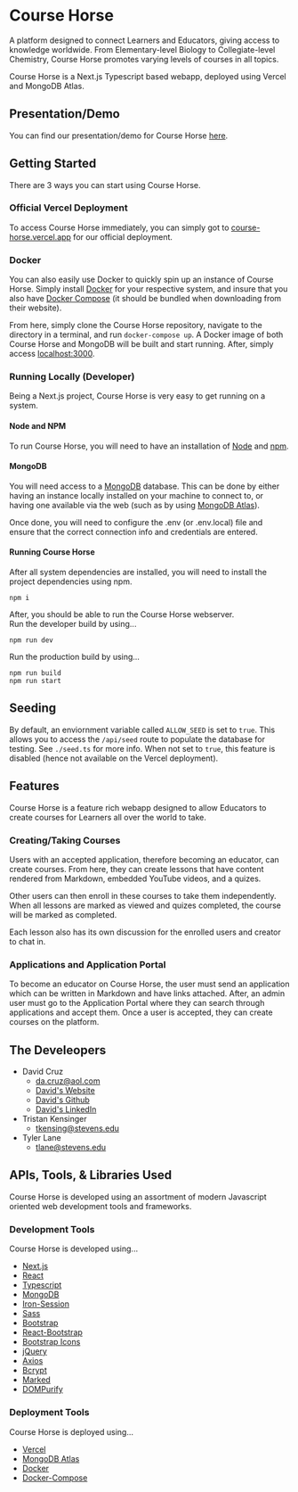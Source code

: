 # Course Horse

A platform designed to connect Learners and Educators, giving access to knowledge worldwide. From Elementary-level Biology to Collegiate-level Chemistry, Course Horse promotes varying levels of courses in all topics.

Course Horse is a Next.js Typescript based webapp, deployed using Vercel and MongoDB Atlas.

## Presentation/Demo

You can find our presentation/demo for Course Horse [here](https://youtu.be/aCPm-U6kKcU).

## Getting Started

There are 3 ways you can start using Course Horse.

### Official Vercel Deployment

To access Course Horse immediately, you can simply got to [course-horse.vercel.app](https://course-horse.vercel.app/) for our official deployment.

### Docker

You can also easily use Docker to quickly spin up an instance of Course Horse. Simply install [Docker](https://www.docker.com/) for your respective system, and insure that you also have [Docker Compose](https://docs.docker.com/compose/) (it should be bundled when downloading from their website).

From here, simply clone the Course Horse repository, navigate to the directory in a terminal, and run
`docker-compose up`. A Docker image of both Course Horse and MongoDB will be built and start running. After, simply access [localhost:3000](http://localhost:3000).

### Running Locally (Developer)

Being a Next.js project, Course Horse is very easy to get running on a system.

#### Node and NPM

To run Course Horse, you will need to have an installation of [Node](https://nodejs.org/) and [npm](https://www.npmjs.com/).

#### MongoDB

You will need access to a [MongoDB](https://www.mongodb.com/) database. This can be done by either having an instance locally installed on your machine to connect to, or having one available via the web (such as by using [MongoDB Atlas](https://www.mongodb.com/atlas/database)).

Once done, you will need to configure the .env (or .env.local) file and ensure that the correct connection info and credentials are entered.

#### Running Course Horse

After all system dependencies are installed, you will need to install the project dependencies using npm.

```
npm i
```

After, you should be able to run the Course Horse webserver. <br>
Run the developer build by using...

```
npm run dev
```

Run the production build by using...

```
npm run build
npm run start
```

## Seeding

By default, an enviornment variable called `ALLOW_SEED` is set to `true`. This allows you to access the `/api/seed` route to populate the database for testing. See `./seed.ts` for more info.
When not set to `true`, this feature is disabled (hence not available on the Vercel deployment).

## Features

Course Horse is a feature rich webapp designed to allow Educators to create courses for Learners all over the world to take.

### Creating/Taking Courses

Users with an accepted application, therefore becoming an educator, can create courses. From here, they can create lessons that have content rendered from Markdown, embedded YouTube videos, and a quizes.

Other users can then enroll in these courses to take them independently. When all lessons are marked as viewed and quizes completed, the course will be marked as completed.

Each lesson also has its own discussion for the enrolled users and creator to chat in.

### Applications and Application Portal

To become an educator on Course Horse, the user must send an application which can be written in Markdown and have links attached. After, an admin user must go to the Application Portal where they can search through applications and accept them. Once a user is accepted, they can create courses on the platform.

## The Develeopers

- David Cruz
  - da.cruz@aol.com
  - [David's Website](https://xxmistacruzxx.github.io/)
  - [David's Github](https://github.com/xxmistacruzxx)
  - [David's LinkedIn](https://www.linkedin.com/in/davidalexandercruz/)
- Tristan Kensinger
  - tkensing@stevens.edu
- Tyler Lane
  - tlane@stevens.edu

## APIs, Tools, & Libraries Used

Course Horse is developed using an assortment of modern Javascript oriented web development tools and frameworks.

### Development Tools

Course Horse is developed using...

- [Next.js](https://nextjs.org/)
- [React](https://react.dev/)
- [Typescript](https://www.typescriptlang.org/)
- [MongoDB](https://www.mongodb.com/)
- [Iron-Session](https://www.npmjs.com/package/iron-session)
- [Sass](https://sass-lang.com/)
- [Bootstrap](https://getbootstrap.com/)
- [React-Bootstrap](https://react-bootstrap.netlify.app/)
- [Bootstrap Icons](https://icons.getbootstrap.com/)
- [jQuery](https://www.npmjs.com/package/jquery)
- [Axios](https://www.npmjs.com/package/axios)
- [Bcrypt](https://www.npmjs.com/package/bcrypt)
- [Marked](https://www.npmjs.com/package/marked)
- [DOMPurify](https://www.npmjs.com/package/dompurify)

### Deployment Tools

Course Horse is deployed using...

- [Vercel](https://vercel.com/)
- [MongoDB Atlas](https://www.mongodb.com/atlas/database)
- [Docker](https://www.docker.com/)
- [Docker-Compose](https://docs.docker.com/compose/)
